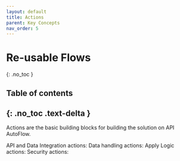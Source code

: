 ```yaml
---
layout: default
title: Actions
parent: Key Concepts
nav_order: 5
---
```


# Re-usable Flows
{: .no_toc }

## Table of contents
{: .no_toc .text-delta }
---
Actions are the basic building blocks for building the solution on API AutoFlow.

API and Data Integration actions:
Data handling actions:
Apply Logic actions:
Security actions:
